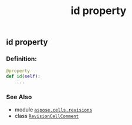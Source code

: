 ﻿---
title: id property
second_title: Aspose.Cells for Python via .NET API References
description: 
type: docs
weight: 60
url: /aspose.cells.revisions/revisioncellcomment/id/
is_root: false
---

## id property

### Definition:
```python
@property
def id(self):
    ...
```

### See Also
* module [`aspose.cells.revisions`](../../)
* class [`RevisionCellComment`](/cells/python-net/aspose.cells.revisions/revisioncellcomment)
